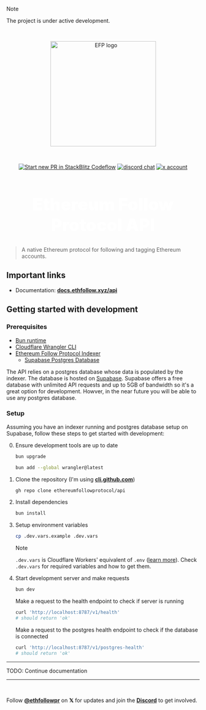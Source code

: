 > [!NOTE]
> The project is under active development.

<br />

<p align="center">
  <a href="https://ethfollow.xyz" target="_blank" rel="noopener noreferrer">
    <img width="275" src="https://docs.ethfollow.xyz/logo.png" alt="EFP logo" />
  </a>
</p>
<br />
<p align="center">
  <a href="https://pr.new/ethereumfollowprotocol/api"><img src="https://developer.stackblitz.com/img/start_pr_dark_small.svg" alt="Start new PR in StackBlitz Codeflow" /></a>
  <a href="https://discord.ethfollow.xyz"><img src="https://img.shields.io/badge/chat-discord-blue?style=flat&logo=discord" alt="discord chat" /></a>
  <a href="https://x.com/ethfollowpr"><img src="https://img.shields.io/twitter/follow/ethfollowpr?label=%40ethfollowpr&style=social&link=https%3A%2F%2Fx.com%2Fethfollowpr" alt="x account" /></a>
</p>

<h1 align="center" style="font-size: 2.75rem; font-weight: 900; color: white;">Ethereum Follow Protocol API</h1>

> A native Ethereum protocol for following and tagging Ethereum accounts.

## Important links

- Documentation: [**docs.ethfollow.xyz/api**](https://docs.ethfollow.xyz/api)

## Getting started with development

### Prerequisites

- [Bun runtime](https://bun.sh/)
- [Cloudflare Wrangler CLI](https://developers.cloudflare.com/workers/wrangler/install-and-update/)
- [Ethereum Follow Protocol Indexer](https://github.com/ethereumfollowprotocol/indexer)
  - [Supabase Postgres Database](https://supabase.com/dashboard/new?plan=free)


The API relies on a postgres database whose data is populated by the indexer.
The database is hosted on [Supabase](https://supabase.com/dashboard/new?plan=free).
Supabase offers a free database with unlimited API requests and up to 5GB of bandwidth so it's a great option for development.
Howver, in the near future you will be able to use any postgres database.


### Setup

Assuming you have an indexer running and postgres database setup on Supabase, follow these steps to get started with development:

0. Ensure development tools are up to date

    ```bash
    bun upgrade
    ```
    ```bash
    bun add --global wrangler@latest
    ```

1. Clone the repository (I'm using [**cli.github.com**](https://cli.github.com))

    ```bash
    gh repo clone ethereumfollowprotocol/api
    ```

2. Install dependencies

    ```bash
    bun install
    ```

4. Setup environment variables

    ```bash
    cp .dev.vars.example .dev.vars
    ```
    > [!NOTE]
    > `.dev.vars` is Cloudflare Workers' equivalent of `.env` ([learn more](https://developers.cloudflare.com/workers/configuration/environment-variables/#interact-with-environment-variables-locally)).
    > Check `.dev.vars` for required variables and how to get them.

5. Start development server and make requests

    ```bash
    bun dev
    ```
    Make a request to the health endpoint to check if server is running
    ```bash
    curl 'http://localhost:8787/v1/health'   
    # should return 'ok'
    ```
    Make a request to the postgres health endpoint to check if the database is connected
    ```bash
    curl 'http://localhost:8787/v1/postgres-health'
    # should return 'ok'
    ```

____
TODO: Continue documentation
____

<br />

Follow [**@ethfollowpr**](https://x.com/ethfollowpr) on **𝕏** for updates and join the [**Discord**](https://discord.ethfollow.xyz) to get involved.
 
